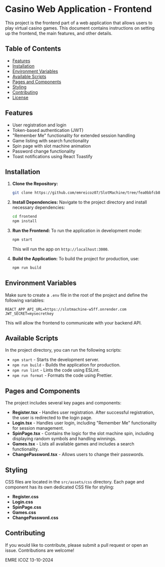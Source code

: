 
# Casino Web Application - Frontend

This project is the frontend part of a web application that allows users to play virtual casino games. This document contains instructions on setting up the frontend, the main features, and other details.

## Table of Contents
- [Features](#features)
- [Installation](#installation)
- [Environment Variables](#environment-variables)
- [Available Scripts](#available-scripts)
- [Pages and Components](#pages-and-components)
- [Styling](#styling)
- [Contributing](#contributing)
- [License](#license)

## Features

- User registration and login
- Token-based authentication (JWT)
- "Remember Me" functionality for extended session handling
- Game listing with search functionality
- Spin page with slot machine animation
- Password change functionality
- Toast notifications using React Toastify

## Installation

1. **Clone the Repository:**
   ```bash
   git clone https://github.com/emreicoz07/SlotMachine/tree/fea0bbfcb847725e66a01cdc5b1cc215d20b2a09/frontend
   ```

2. **Install Dependencies:**
   Navigate to the project directory and install necessary dependencies:
   ```bash
   cd frontend
   npm install
   ```

3. **Run the Frontend:**
   To run the application in development mode:
   ```bash
   npm start
   ```

   This will run the app on `http://localhost:3000`.

4. **Build the Application:**
   To build the project for production, use:
   ```bash
   npm run build
   ```

## Environment Variables

Make sure to create a `.env` file in the root of the project and define the following variables:

```
REACT_APP_API_URL=https://slotmachine-w5ff.onrender.com
JWT_SECRET=mysecretkey

```

This will allow the frontend to communicate with your backend API.

## Available Scripts

In the project directory, you can run the following scripts:

- `npm start` - Starts the development server.
- `npm run build` - Builds the application for production.
- `npm run lint` - Lints the code using ESLint.
- `npm run format` - Formats the code using Prettier.

## Pages and Components

The project includes several key pages and components:

- **Register.tsx** - Handles user registration. After successful registration, the user is redirected to the login page.
- **Login.tsx** - Handles user login, including "Remember Me" functionality for session management.
- **SpinPage.tsx** - Contains the logic for the slot machine spin, including displaying random symbols and handling winnings.
- **Games.tsx** - Lists all available games and includes a search functionality.
- **ChangePassword.tsx** - Allows users to change their passwords.

## Styling

CSS files are located in the `src/assets/css` directory. Each page and component has its own dedicated CSS file for styling:

- **Register.css**
- **Login.css**
- **SpinPage.css**
- **Games.css**
- **ChangePassword.css**

## Contributing

If you would like to contribute, please submit a pull request or open an issue. Contributions are welcome!

EMRE ICOZ 13-10-2024

